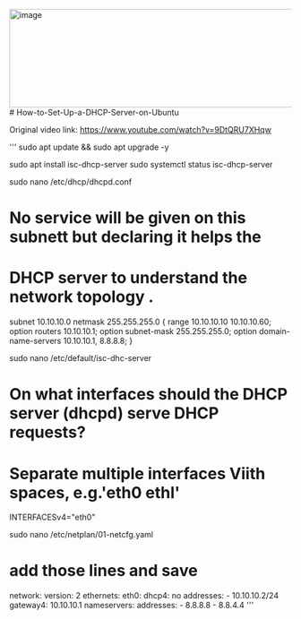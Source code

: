 <img width="1518" height="176" alt="image" src="https://github.com/user-attachments/assets/c1d44581-de16-4e8d-9b23-c23714f8ebe5" /># How-to-Set-Up-a-DHCP-Server-on-Ubuntu

Original video link: https://www.youtube.com/watch?v=9DtQRU7XHqw

'''
sudo apt update && sudo apt upgrade -y

sudo apt install isc-dhcp-server
sudo systemctl status isc-dhcp-server

sudo nano /etc/dhcp/dhcpd.conf


# No service will be given on this subnett but declaring it helps the
# DHCP server to understand the network topology .
subnet 10.10.10.0 netmask 255.255.255.0 {
range 10.10.10.10 10.10.10.60;
option routers 10.10.10.1;
option subnet-mask 255.255.255.0;
option domain-name-servers 10.10.10.1, 8.8.8.8;
}


sudo nano /etc/default/isc-dhc-server

# On what interfaces should the DHCP server (dhcpd) serve DHCP requests?
#    Separate multiple interfaces Viith spaces, e.g.'eth0 ethl'
INTERFACESv4="eth0"


sudo nano /etc/netplan/01-netcfg.yaml
# add those lines and save
network:
  version: 2
  ethernets:
    eth0:
      dhcp4: no
      addresses:
        - 10.10.10.2/24
      gateway4: 10.10.10.1
      nameservers:
        addresses:
          - 8.8.8.8
          - 8.8.4.4
'''
